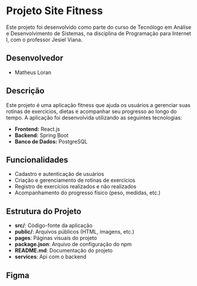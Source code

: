# Projeto Site Fitness 

Este projeto foi desenvolvido como parte do curso de Tecnólogo em Análise e Desenvolvimento de Sistemas, na disciplina de Programação para Internet I, com o professor Jesiel Viana.


## Desenvolvedor

- Matheus Loran

## Descrição

Este projeto é uma aplicação fitness que ajuda os usuários a gerenciar suas rotinas de exercícios, dietas e acompanhar seu progresso ao longo do tempo. A aplicação foi desenvolvida utilizando as seguintes tecnologias:

- **Frontend:** React.js
- **Backend:** Spring Boot
- **Banco de Dados:** PostgreSQL

## Funcionalidades

- Cadastro e autenticação de usuários
- Criação e gerenciamento de rotinas de exercícios
- Registro de exercícios realizados e não realizados
- Acompanhamento do progresso físico (peso, medidas, etc.)


## Estrutura do Projeto

- **src/**: Código-fonte da aplicação
- **public/**: Arquivos públicos (HTML, imagens, etc.)
- **pages**: Páginas visuais do projeto
- **package.json**: Arquivo de configuração do npm
- **README.md**: Documentação do projeto
- **services**: Api com o backend

## Figma
